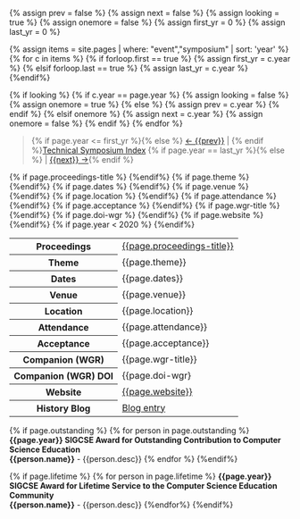 {% assign prev = false %}
{% assign next = false %}
{% assign looking = true %}
{% assign onemore = false %}
{% assign first_yr = 0 %}
{% assign last_yr = 0 %}

{% assign items = site.pages | where: "event","symposium" | sort: 'year' %}
{% for c in items %}
  {% if forloop.first == true %}
    {% assign first_yr = c.year %}
  {% elsif forloop.last == true %}
    {% assign last_yr = c.year %}
  {%endif%}

  {% if looking %}
    {% if c.year == page.year %}
      {% assign looking = false %}
      {% assign onemore = true %}
    {% else %}
      {% assign prev = c.year %}
    {% endif %}
  {% elsif onemore %}
    {% assign next = c.year %}
    {% assign onemore = false %}
  {% endif %}
{% endfor %}

> <a name="top" id="top"></a> {% if page.year <= first_yr %}{% else %} <a href="{{prev}}.html">← {{prev}}</a> &#124; {% endif %}<a href="index.html">Technical Symposium Index</a> {% if page.year == last_yr %}{% else %} &#124; <a href="{{next}}.html">{{next}} →</a>{% endif %}

<table class="table table-sm">
  <tbody>
{% if page.proceedings-title %}<tr><th>Proceedings</th>
  <td><a href="{{page.doi}}">{{page.proceedings-title}}</a></td></tr>
{%endif%}
{% if page.theme %}
<tr><th>Theme</th><td>{{page.theme}}</td></tr>{%endif%}
{% if page.dates %}
<tr><th>Dates</th><td>{{page.dates}}</td></tr>{%endif%}
{% if page.venue %}
<tr><th>Venue</th><td>{{page.venue}}</td></tr>{%endif%}
{% if page.location %}
<tr><th>Location</th><td>{{page.location}}</td></tr>{%endif%}
{% if page.attendance %}
<tr><th>Attendance</th><td>{{page.attendance}}</td></tr>{%endif%}
{% if page.acceptance %}
<tr><th>Acceptance</th><td>{{page.acceptance}}</td></tr>{%endif%}
{% if page.wgr-title %}
<tr><th>Companion (WGR)</th><td>{{page.wgr-title}}</td></tr>{%endif%}
{% if page.doi-wgr %}
<tr><th>Companion (WGR) DOI</th><td>{{page.doi-wgr}</td></tr>{%endif%}
{% if page.website %}
<tr><th>Website</th><td><a href="{{page.website}}">{{page.website}}</a></td></tr>{%endif%}
{% if page.year < 2020 %}
<tr><th>History Blog</th><td><a href='{{"/events/history_blog/" | absolute_url}}{{page.year}}'>Blog entry</a></td></tr>{%endif%}
  </tbody>
</table>

{% if page.outstanding %}
{% for person in page.outstanding %}
**{{page.year}} SIGCSE Award for Outstanding Contribution to Computer Science Education**\
**{{person.name}}** - {{person.desc}}
{% endfor %}
{%endif%}

{% if page.lifetime %}
{% for person in page.lifetime %}
**{{page.year}} SIGCSE Award for Lifetime Service to the Computer Science Education Community**\
**{{person.name}}** - {{person.desc}}
{%endfor%}
{%endif%}

